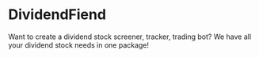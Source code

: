# DividendFiend
Want to create a dividend stock screener, tracker, trading bot? We have all your dividend stock needs in one package!

